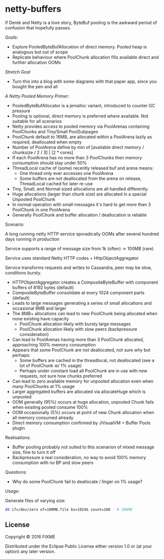 # netty-buffers

If Derek and Netty is a love story, ByteBuf pooling is the awkward period of confusion that hopefully passes.

*Goals*:

* Explore PooledByteBufAllocation of direct memory. Pooled heap is analogous but out of scope
* Replicate behaviour where PoolChunk allocation fills available direct and further allocation OOMs

*Stretch Goal*

* Turn this into a blog with some diagrams with that paper app, since you bought the pen and all

*A Netty Pooled Memory Primer*:

* PooledByteBufAllocator is a jemalloc variant, introduced to counter GC pressure
* Pooling is optional, direct memory is preferred where available. Not suitable for all scenarios
* Netty provides access to pooled memory via PoolArenas containing PoolChunks and Tiny/Small PoolSubpages
* PoolChunk default to 16MB, are allocated within a PoolArena lazily as required, deallocated when empty
* Number of PoolArena define by min of [available direct memory / chunksize / 2 / 3] | [2 \* cores]
* If each PoolArena has no more than 3 PoolChunks then memory consumption should stay under 50% 
* ThreadLocal cache of (some) recently released buf and arena means:
  * One thread only ever accesses one PoolArena 
  * Some buffers are not deallocated from the arena on release, ThreadLocal cached for later re-use 
* Tiny, Small, and Normal sized allocations are all handled differently.
* Huge allocations (larger than chunk size) are allocated in a special Unpooled PoolChunk
* In normal operation with small messages it's hard to get more than 3 PoolChunk in one PoolArena
* Generally PoolChunk and buffer allocation / deallocation is reliable

Scenario:

 A long running netty HTTP service sporadically OOMs after several hundred days running in production

 Service supports a range of message size from 1k (often) -> 100MB (rare)

 Service uses standard Netty HTTP codes + HttpObjectAggregator

 Service transforms requests and writes to Cassandra, peer may be slow, conditions bursty.

* HTTPObjectAggregator creates a CompositeByteBuffer with component buffers of 8192 bytes (default)
* CompositeByteBuffer consolidate at every 1024 component parts (default)
* Leads to large messages generating a series of small allocations and occasional 8MB and larger
* The 8MB+ allocations can lead to new PoolChunk being allocated when none existing have capacity
  * PoolChunk allocation likely with bursty large messages
  * PoolChunk allocation likely with slow peers (backpressure consideration)
* Can lead to PoolArenas having more than 3 PoolChunk allocated, approaching 100% memory consumption 
* Appears that some PoolChunk are not deallocated, not sure why but perhaps:
  * Some buffers are cached in the threadlocal, not deallocated (see a lot of PoolChunk w/ 1% usage)
  * Perhaps under constant load all PoolChunk are in use with new requests, not sure how chunks preferred
* Can lead to zero available memory for unpooled allocation even when many PoolChunks at 1% usage
* Larger aggregated buffers are allocated via allocateHuge which is unpooled
* OOM generally (95%) occurs at huge allocation, unpooled Chunk fails when existing pooled consume 100%   
* OOM occasionally (5%) occurs at point of new Chunk allocation when all memory consumed already
* Direct memory consumption confirmed by JVisualVM + Buffer Pools plugin

Realisations:

 * Buffer pooling probably not suited to this scenarion of mixed message size, fine to turn it off
 * Backpressure a real consideration, no way to avoid 100% memory consumption with no BP and slow peers

Questions:

 * Why do some PoolChunk fail to deallocate / linger on 1% usage?


*Usage*:

Generate files of varying size:

```bash
dd if=/dev/zero of=100MB.file bs=1024k count=100   # 100MB
```

## License

Copyright © 2016 FIXME

Distributed under the Eclipse Public License either version 1.0 or (at
your option) any later version.
